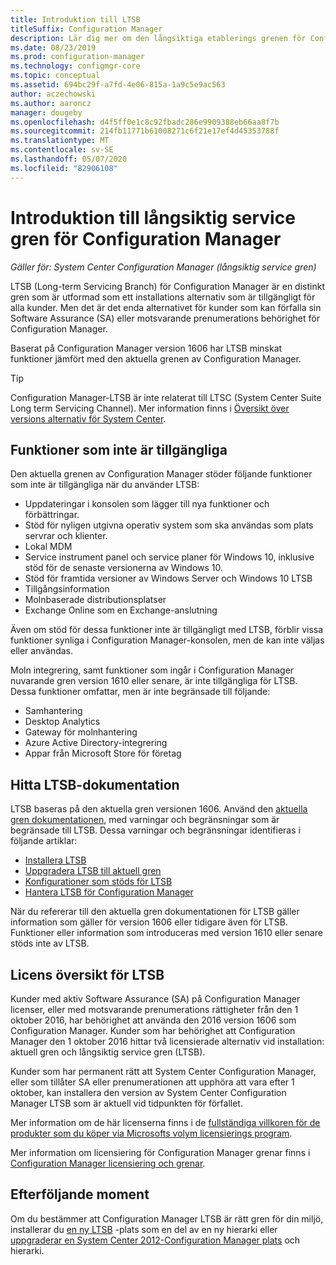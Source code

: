 ```yaml
---
title: Introduktion till LTSB
titleSuffix: Configuration Manager
description: Lär dig mer om den långsiktiga etablerings grenen för Configuration Manager.
ms.date: 08/23/2019
ms.prod: configuration-manager
ms.technology: configmgr-core
ms.topic: conceptual
ms.assetid: 694bc29f-a7fd-4e06-815a-1a9c5e9ac563
author: aczechowski
ms.author: aaroncz
manager: dougeby
ms.openlocfilehash: d4f5ff0e1c8c92fbadc286e9909388eb66aa8f7b
ms.sourcegitcommit: 214fb11771b61008271c6f21e17ef4d45353788f
ms.translationtype: MT
ms.contentlocale: sv-SE
ms.lasthandoff: 05/07/2020
ms.locfileid: "82906108"
---
```

# <a name="introduction-to-the-long-term-servicing-branch-of-configuration-manager"></a>Introduktion till långsiktig service gren för Configuration Manager

*Gäller för: System Center Configuration Manager (långsiktig service gren)*

LTSB (Long-term Servicing Branch) för Configuration Manager är en distinkt gren som är utformad som ett installations alternativ som är tillgängligt för alla kunder. Men det är det enda alternativet för kunder som kan förfalla sin Software Assurance (SA) eller motsvarande prenumerations behörighet för Configuration Manager.

Baserat på Configuration Manager version 1606 har LTSB minskat funktioner jämfört med den aktuella grenen av Configuration Manager.

> [!TIP]   
> Configuration Manager-LTSB är inte relaterat till LTSC (System Center Suite Long term Servicing Channel). Mer information finns i [Översikt över versions alternativ för System Center](https://docs.microsoft.com/system-center/ltsc-and-sac-overview).

## <a name="features-that-arent-available"></a>Funktioner som inte är tillgängliga

Den aktuella grenen av Configuration Manager stöder följande funktioner som inte är tillgängliga när du använder LTSB:

- Uppdateringar i konsolen som lägger till nya funktioner och förbättringar.
- Stöd för nyligen utgivna operativ system som ska användas som plats servrar och klienter.
- Lokal MDM
- Service instrument panel och service planer för Windows 10, inklusive stöd för de senaste versionerna av Windows 10.  
- Stöd för framtida versioner av Windows Server och Windows 10 LTSB
- Tillgångsinformation
- Molnbaserade distributionsplatser
- Exchange Online som en Exchange-anslutning    

Även om stöd för dessa funktioner inte är tillgängligt med LTSB, förblir vissa funktioner synliga i Configuration Manager-konsolen, men de kan inte väljas eller användas.

Moln integrering, samt funktioner som ingår i Configuration Manager nuvarande gren version 1610 eller senare, är inte tillgängliga för LTSB. Dessa funktioner omfattar, men är inte begränsade till följande:<!--SCCMDocs#1823-->

- Samhantering
- Desktop Analytics
- Gateway för molnhantering
- Azure Active Directory-integrering
- Appar från Microsoft Store för företag

## <a name="find-ltsb-documentation"></a>Hitta LTSB-dokumentation

LTSB baseras på den aktuella gren versionen 1606. Använd den [aktuella gren dokumentationen](https://docs.microsoft.com/mem/configmgr/), med varningar och begränsningar som är begränsade till LTSB. Dessa varningar och begränsningar identifieras i följande artiklar:

- [Installera LTSB](install-the-ltsb.md)
- [Uppgradera LTSB till aktuell gren](convert-to-current-branch.md)
- [Konfigurationer som stöds för LTSB](supported-configurations-for-ltsb.md)
- [Hantera LTSB för Configuration Manager](manage-the-ltsb.md)

När du refererar till den aktuella gren dokumentationen för LTSB gäller information som gäller för version 1606 eller tidigare även för LTSB. Funktioner eller information som introduceras med version 1610 eller senare stöds inte av LTSB.

## <a name="licensing-overview-for-the-ltsb"></a>Licens översikt för LTSB   

Kunder med aktiv Software Assurance (SA) på Configuration Manager licenser, eller med motsvarande prenumerations rättigheter från den 1 oktober 2016, har behörighet att använda den 2016 version 1606 som Configuration Manager. Kunder som har behörighet att Configuration Manager den 1 oktober 2016 hittar två licensierade alternativ vid installation: aktuell gren och långsiktig service gren (LTSB).

Kunder som har permanent rätt att System Center Configuration Manager, eller som tillåter SA eller prenumerationen att upphöra att vara efter 1 oktober, kan installera den version av System Center Configuration Manager LTSB som är aktuell vid tidpunkten för förfallet.

Mer information om de här licenserna finns i de [fullständiga villkoren för de produkter som du köper via Microsofts volym licensierings program](https://www.microsoftvolumelicensing.com/DocumentSearch.aspx?mode=1).

Mer information om licensiering för Configuration Manager grenar finns i [Configuration Manager licensiering och grenar](learn-more-editions.md).

## <a name="next-steps"></a>Efterföljande moment

Om du bestämmer att Configuration Manager LTSB är rätt gren för din miljö, installerar du [en ny LTSB](install-the-ltsb.md#install-a-new-site) -plats som en del av en ny hierarki eller [uppgraderar en System Center 2012-Configuration Manager plats](install-the-ltsb.md#upgrade-from-system-center-2012-configuration-manager) och hierarki.
